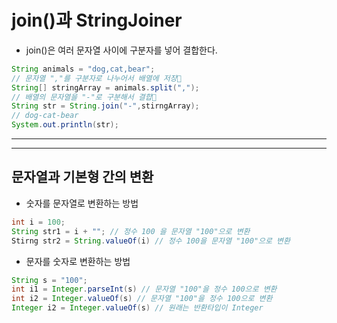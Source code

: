 # join()과 StringJoiner
- join()은 여러 문자열 사이에 구분자를 넣어 결합한다.
```java
String animals = "dog,cat,bear";
// 문자열 ","를 구분자로 나누어서 배열에 저장
String[] stringArray = animals.split(",");
// 배열의 문자열을 "-"로 구분해서 결합
String str = String.join("-",stirngArray);
// dog-cat-bear
System.out.println(str);
```
---
---
## 문자열과 기본형 간의 변환
- 숫자를 문자열로 변환하는 방법
```java
int i = 100;
String str1 = i + ""; // 정수 100 을 문자열 "100"으로 변환
Stirng str2 = String.valueOf(i) // 정수 100을 문자열 "100"으로 변환
```
- 문자를 숫자로 변환하는 방법
```java
String s = "100";
int i1 = Integer.parseInt(s) // 문자열 "100"을 정수 100으로 변환
int i2 = Integer.valueOf(s) // 문자열 "100"을 정수 100으로 변환
Integer i2 = Integer.valueOf(s) // 원래는 반환타입이 Integer
```